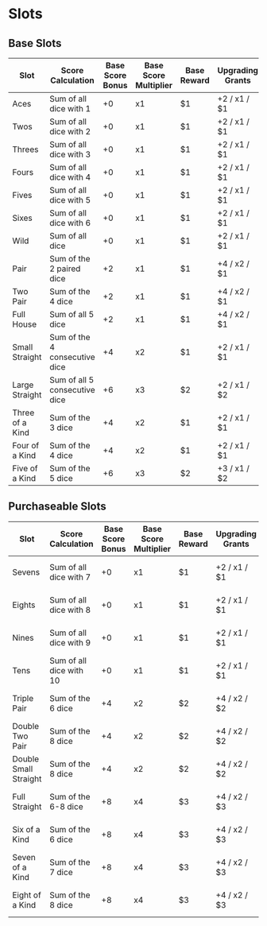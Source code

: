 # Slots

## Base Slots

| Slot | Score Calculation | Base Score Bonus | Base Score Multiplier | Base Reward | Upgrading Grants |
| --- | --- | --- | --- | --- | --- |
| Aces | Sum of all dice with 1 | +0 | x1 | $1 | +2 / x1 / $1 |
| Twos | Sum of all dice with 2 | +0 | x1 | $1 | +2 / x1 / $1 |
| Threes | Sum of all dice with 3 | +0 | x1 | $1 | +2 / x1 / $1 |
| Fours | Sum of all dice with 4 | +0 | x1 | $1 | +2 / x1 / $1 |
| Fives | Sum of all dice with 5 | +0 | x1 | $1 | +2 / x1 / $1 |
| Sixes | Sum of all dice with 6 | +0 | x1 | $1 | +2 / x1 / $1 |
| Wild | Sum of all dice | +0 | x1 | $1 | +2 / x1 / $1 |
| Pair | Sum of the 2 paired dice | +2 | x1 | $1 | +4 / x2 / $1 |
| Two Pair | Sum of the 4 dice | +2 | x1 | $1 | +4 / x2 / $1 |
| Full House | Sum of all 5 dice | +2 | x1 | $1 | +4 / x2 / $1 |
| Small Straight | Sum of the 4 consecutive dice | +4 | x2 | $1 | +2 / x1 / $1 |
| Large Straight | Sum of all 5 consecutive dice | +6 | x3 | $2 | +2 / x1 / $2 |
| Three of a Kind | Sum of the 3 dice | +4 | x2 | $1 | +2 / x1 / $1 |
| Four of a Kind | Sum of the 4 dice | +4 | x2 | $1 | +2 / x1 / $1 |
| Five of a Kind | Sum of the 5 dice | +6 | x3 | $2 | +3 / x1 / $2 |

## Purchaseable Slots

| Slot | Score Calculation | Base Score Bonus | Base Score Multiplier | Base Reward | Upgrading Grants | Cost in Shop | Unlock Requirements |
| --- | --- | --- | --- | --- | --- | --- | --- |
| Sevens | Sum of all dice with 7 | +0 | x1 | $1 | +2 / x1 / $1 | $2 | Have at least 1 D8 or D10 in your set |
| Eights | Sum of all dice with 8 | +0 | x1 | $1 | +2 / x1 / $1 | $2 | Have at least 1 D8 or D10 in your set |
| Nines | Sum of all dice with 9 | +0 | x1 | $1 | +2 / x1 / $1 | $2 | Have at least 1 D10 in your set |
| Tens | Sum of all dice with 10 | +0 | x1 | $1 | +2 / x1 / $1 | $2 | Have at least 1 D10 in your set |
| Triple Pair | Sum of the 6 dice | +4 | x2 | $2 | +4 / x2 / $2 | $3 | Have at least 6 dice in your set |
| Double Two Pair | Sum of the 8 dice | +4 | x2 | $2 | +4 / x2 / $2 | $3 | Have 8 dice in your set |
| Double Small Straight | Sum of the 8 dice | +4 | x2 | $2 | +4 / x2 / $2 | $3 | Have 8 dice in your set |
| Full Straight | Sum of the 6-8 dice | +8 | x4 | $3 | +4 / x2 / $3 | $4 | Have at least 6 dice in your set |
| Six of a Kind | Sum of the 6 dice | +8 | x4 | $3 | +4 / x2 / $3 | $4 |  Have at least 6 dice in your set |
| Seven of a Kind | Sum of the 7 dice | +8 | x4 | $3 | +4 / x2 / $3 | $4 | Have at least 7 dice in your set |
| Eight of a Kind | Sum of the 8 dice | +8 | x4 | $3 | +4 / x2 / $3 | $4 | Have at least 8 dice in your set |
